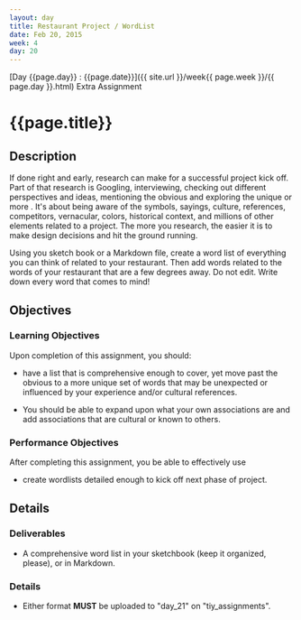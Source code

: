 ```yaml
---
layout: day
title: Restaurant Project / WordList
date: Feb 20, 2015
week: 4
day: 20
---
```

[Day {{page.day}} : {{page.date}}]({{ site.url }}/week{{ page.week }}/{{ page.day }}.html) Extra Assignment

# {{page.title}}


## Description
If done right and early, research can make for a successful project kick off. Part of that research is Googling, interviewing, checking out different perspectives and ideas, mentioning the obvious and exploring the unique or more . It's about being aware of the symbols, sayings, culture, references, competitors, vernacular, colors, historical context, and millions of other elements related to a project. The more you research, the easier it is to make design decisions and hit the ground running.

Using you sketch book or a Markdown file, create a word list of everything you can think of related to your restaurant. Then add words related to the words of your restaurant that are a few degrees away. Do not edit. Write down every word that comes to mind!


## Objectives

### Learning Objectives

Upon completion of this assignment, you should:

* have a list that is comprehensive enough to cover, yet move past the obvious to a more unique set of words that may be unexpected or influenced by your experience and/or cultural references.

* You should be able to expand upon what your own associations are and add associations that are cultural or known to others.




### Performance Objectives

After completing this assignment, you be able to effectively use

* create wordlists detailed enough to kick off next phase of project.


## Details

### Deliverables
* A comprehensive word list in your sketchbook (keep it organized, please), or in Markdown.


### Details
* Either format **MUST** be uploaded to "day_21" on "tiy_assignments".
